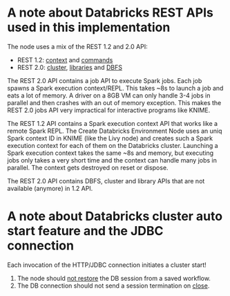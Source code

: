 # A note about Databricks REST APIs used in this implementation

The node uses a mix of the REST 1.2 and 2.0 API:

  * REST 1.2: [context](src/org/knime/bigdata/databricks/rest/contexts/ContextsAPI.java) and [commands](src/org/knime/bigdata/databricks/rest/commands/CommandsAPI.java)
  * REST 2.0: [cluster](src/org/knime/bigdata/databricks/rest/clusters/ClusterAPI.java), [libraries](src/org/knime/bigdata/databricks/rest/libraries/LibrariesAPI.java) and [DBFS](src/org/knime/bigdata/databricks/rest/dbfs/DBFSAPI.java)

The REST 2.0 API contains a job API to execute Spark jobs.
Each job spawns a Spark execution context/REPL.
This takes ~8s to launch a job and eats a lot of memory.
A driver on a 8GB VM can only handle 3-4 jobs in parallel and then crashes with an out of memory exception.
This makes the REST 2.0 jobs API very impractical for interactive programs like KNIME.

The REST 1.2 API contains a Spark execution context API that works like a remote Spark REPL.
The Create Databricks Environment Node uses an uniq Spark context ID in KNIME (like the Livy node) and creates such a Spark execution context for each of them on the Databricks cluster.
Launching a Spark execution context takes the same ~8s and memory, but executing jobs only takes a very short time and the context can handle many jobs in parallel.
The context gets destroyed on reset or dispose.

The REST 2.0 API contains DBFS, cluster and library APIs that are not available (anymore) in 1.2 API.


# A note about Databricks cluster auto start feature and the JDBC connection

Each invocation of the HTTP/JDBC connection initiates a cluster start!

  1. The node should [not restore](src/org/knime/bigdata/spark/core/databricks/node/create/DatabricksSparkContextCreatorNodeModel.java#lines-365) the DB session from a saved workflow.
  2. The DB connection should not send a session termination on [close](src/org/knime/bigdata/database/databricks/DatabricksDBConnectionWrapper.java#lines-93).
